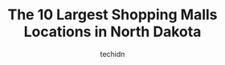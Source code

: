 ---
layout: ampstory
image: https://i0.wp.com/paketmu.com/wp-content/uploads/2023/06/dakota-square-mall-0-in-north-dakota-1686372447.jpeg?resize=640,853
author: techidn
featured: false
description: Explore the diverse Shopping Mall scene in North Dakota, home to an incredible selection of 10 establishments catering to every taste. Whether youre in search of iconic favorites or undisco
title: The 10 Largest Shopping Malls Locations in North Dakota
cover:
   title: The 10 Largest Shopping Malls Locations in North Dakota
   subtitle: RICKPATE
   background: https://paketmu.com/wp-content/uploads/2023/06/dakota-square-mall-0-in-north-dakota-1686372447.jpeg

pages: 
 - layout: thirds
   top: <h1>#1 West Acres Mall</h1>
   bottom: "<p>A little run down but theres certainly effort being placed into being asthetically appealing. The space gives off a whimsical and artistic vibe. The space is open and re</p>"
   background: https://paketmu.com/wp-content/uploads/2023/06/dakota-square-mall-1-in-north-dakota-1686372448.jpeg
   backgroundblur: true
 - layout: thirds
   top: <h1>#2 Kirkwood Mall</h1>
   bottom: "<p>Im from California. We needed to go to T-Mobile and Target. Some locals told us to go to the mall wed find it in one place. My first impression of this mall was how cle</p>"
   background: https://paketmu.com/wp-content/uploads/2023/06/dakota-square-mall-2-in-north-dakota-1686372450.jpeg
   cta:
      link: https://paketmu.com/the-10-largest-shopping-malls-locations-in-north-dakota/
      text: The 10 Largest Shopping Malls Locations in North Dakota
 - layout: thirds
   top: <h1>#3 Columbia Mall</h1>
   bottom: "<p>The mall location is excellent in an very active area of the city. Almost everything is around. There are many good stories; some are brands like American Eagle, Bath and</p>"
   background: https://paketmu.com/wp-content/uploads/2023/06/dakota-square-mall-3-in-north-dakota-1686372450.jpeg
   cta:
      link: https://paketmu.com/the-10-largest-shopping-malls-locations-in-north-dakota/
      text: The 10 Largest Shopping Malls Locations in North Dakota
 - layout: thirds
   top: <h1>#4 Dakota Square Mall</h1>
   bottom: "<p>2400 10th St SW, Minot, ND 58701, United States</p>"
   background: https://images.unsplash.com/photo-1564951434112-64d74cc2a2d7?ixlib=rb-4.0.3&ixid=MnwxMjA3fDB8MHxwaG90by1wYWdlfHx8fGVufDB8fHx8&auto=format&fit=crop&w=640&h=853&q=80
   cta:
      link: https://paketmu.com/the-10-largest-shopping-malls-locations-in-north-dakota/
      text: The 10 Largest Shopping Malls Locations in North Dakota
 - layout: thirds
   top: <h1>#5 Grand Cities Mall</h1>
   bottom: "<p>1726 S Washington St, Grand Forks, ND 58201, United States</p>"
   background: https://images.unsplash.com/photo-1541356665065-22676f35dd40?ixlib=rb-4.0.3&ixid=MnwxMjA3fDB8MHxwaG90by1wYWdlfHx8fGVufDB8fHx8&auto=format&fit=crop&w=640&h=853&q=80
   cta:
      link: https://paketmu.com/the-10-largest-shopping-malls-locations-in-north-dakota/
      text: The 10 Largest Shopping Malls Locations in North Dakota
 - layout: thirds
   top: <h1>#6 Moorhead Center Mall</h1>
   bottom: "<p>510 Center Ave, Moorhead, MN 56560, United States</p>"
   background: https://images.unsplash.com/photo-1608501821300-4f99e58bba77?ixlib=rb-4.0.3&ixid=MnwxMjA3fDB8MHxwaG90by1wYWdlfHx8fGVufDB8fHx8&auto=format&fit=crop&w=640&h=853&q=80
   cta:
      link: https://paketmu.com/the-10-largest-shopping-malls-locations-in-north-dakota/
      text: The 10 Largest Shopping Malls Locations in North Dakota
 - layout: thirds
   top: <h1>#7 Prairie Hills Mall</h1>
   bottom: "<p>1681 3rd Ave W, Dickinson, ND 58601, United States</p>"
   background: https://images.unsplash.com/photo-1552083974-186346191183?ixlib=rb-4.0.3&ixid=MnwxMjA3fDB8MHxwaG90by1wYWdlfHx8fGVufDB8fHx8&auto=format&fit=crop&w=640&h=853&q=80
   cta:
      link: https://paketmu.com/the-10-largest-shopping-malls-locations-in-north-dakota/
      text: The 10 Largest Shopping Malls Locations in North Dakota
 - layout: thirds
   middle: Continue reading...
   background: https://images.unsplash.com/photo-1567095761054-7a02e69e5c43?ixlib=rb-4.0.3&ixid=MnwxMjA3fDB8MHxwaG90by1wYWdlfHx8fGVufDB8fHx8&auto=format&fit=crop&w=640&h=853&q=80
   cta:
      link: https://paketmu.com/the-10-largest-shopping-malls-locations-in-north-dakota/
      text: The 10 Largest Shopping Malls Locations in North Dakota
      
---